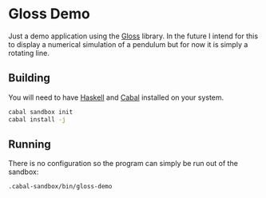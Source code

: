 Gloss Demo
==========

Just a demo application using the [Gloss] library. In the future I intend
for this to display a numerical simulation of a pendulum but for now it
is simply a rotating line.


Building
--------

You will need to have [Haskell] and [Cabal] installed on your system.

```bash
cabal sandbox init
cabal install -j
```


Running
-------

There is no configuration so the program can simply be run out of the
sandbox:

```bash
.cabal-sandbox/bin/gloss-demo
```


[Cabal]: https://www.haskell.org/cabal/
[Gloss]: https://hackage.haskell.org/package/gloss
[Haskell]: https://www.haskell.org/
